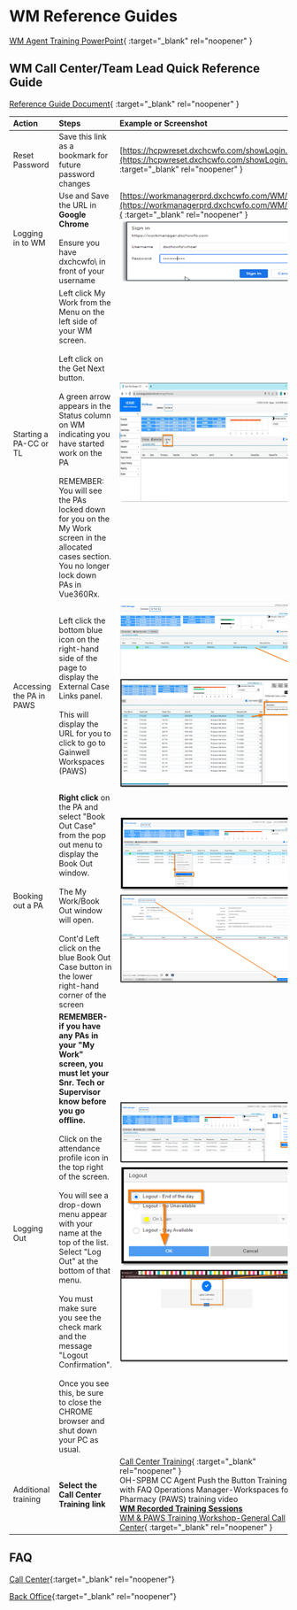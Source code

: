 # WM Reference Guides

[WM Agent Training PowerPoint](https://mygainwell-my.sharepoint.com/:b:/g/personal/kaelyn_dobbins_gainwelltechnologies_com/ERwK5mbGrSpOkbVyo_NVkIkBQR-Htfo5rIY-C_vhbdtPWg?e=z0ad2W){ :target="_blank" rel="noopener" }

## WM Call Center/Team Lead Quick Reference Guide

[Reference Guide Document](https://mygainwell-my.sharepoint.com/:w:/g/personal/kaelyn_dobbins_gainwelltechnologies_com/EcKPEAs-wD1Eq3VNVNMAU4oBMx3bBtDImDQITN2AKzyU4g?e=g545lE){ :target="_blank" rel="noopener" }

| Action | Steps | Example or Screenshot |
| :----- | :---- | :-------------------- |
| Reset Password | Save this link as a bookmark for future password changes | [https://hcpwreset.dxchcwfo.com/showLogin.cc](https://hcpwreset.dxchcwfo.com/showLogin.cc){ :target="_blank" rel="noopener" } |
| Logging in to WM | Use and Save the URL in <b>Google Chrome</b></br></br> Ensure you have dxchcwfo\ in front of your username | [https://workmanagerprd.dxchcwfo.com/WM/app](https://workmanagerprd.dxchcwfo.com/WM/app){ :target="_blank" rel="noopener" } </br>![](ref_guide_1.png) |
| Starting a PA-CC or TL | Left click My Work from the Menu on the left side of your WM screen. </br></br> Left click on the Get Next button. </br></br> A green arrow appears in the Status column on WM indicating you have started work on the PA </br></br> REMEMBER: You will see the PAs locked down for you on the My Work screen in the allocated cases section. You no longer lock down PAs in Vue360Rx. | ![](ref_guide_2.png) |
| Accessing the PA in PAWS | Left click the bottom blue icon on the right-hand side of the page to display the External Case Links panel. </br></br> This will display the URL for you to click to go to Gainwell Workspaces (PAWS) | ![](ref_guide_3.png) </br> ![](ref_guide_4.png) |
| Booking out a PA | <b>Right click</b> on the PA and </b>select</b> "Book Out Case" from the pop out menu to display the Book Out window. </br></br> The My Work/Book Out window will open. </br></br> Cont'd Left click on the blue Book Out Case button in the lower right-hand corner of the screen | ![](ref_guide_5.png) </br> ![](ref_guide_6.png) |
| Logging Out | <b>REMEMBER-if you have any PAs in your "My Work" screen, you must let your Snr. Tech or Supervisor know before you go offline.</b> </br></br> Click on the attendance profile icon in the top right of the screen. </br></br> You will see a drop-down menu appear with your name at the top of the list. Select "Log Out" at the bottom of that menu. </br></br> You must make sure you see the check mark and the message "Logout Confirmation". </br></br> Once you see this, </u>be sure to close the CHROME browser</u> and shut down your PC as usual. | ![](ref_guide_7.png) </br> ![](ref_guide_8.png) </br> ![](ref_guide_9.png) |
| Additional training | <b>Select the Call Center Training link</b> | [Call Center Training](https://mygainwell.sharepoint.com.mcas.ms/teams/aWFMReferenceCenter/Shared%20Documents/Forms/AllItems.aspx?csf=1&web=1&e=7qF09f&cid=8305b3fe%2D93d6%2D405b%2Dac9d%2Dd22ee538e081&RootFolder=%2Fteams%2FaWFMReferenceCenter%2FShared%20Documents%2FGeneral%2FOH%2DSPBM%20Training%2FCall%20Center%20Training&FolderCTID=0x012000F4C2F1C29C3EFD46A2D00907A6620193){ :target="_blank" rel="noopener" } </br> OH-SPBM CC Agent Push the Button Training PP with FAQ Operations Manager-Workspaces for Pharmacy (PAWS) training video </br> <u><b>WM Recorded Training Sessions</b></u></br>[WM & PAWS Training Workshop-General Call Center](https://mygainwell.sharepoint.com/:v:/r/teams/aWFMReferenceCenter/Shared%20Documents/General/OH-SPBM%20Training/WM%20Recorded%20Training%20Sessions/WM%20%26%20PAWS%20Training%20Workshop-General%20Call%20Center.mp4?csf=1&web=1&e=ZS0ECl&nav=eyJyZWZlcnJhbEluZm8iOnsicmVmZXJyYWxBcHAiOiJTdHJlYW1XZWJBcHAiLCJyZWZlcnJhbFZpZXciOiJTaGFyZURpYWxvZyIsInJlZmVycmFsQXBwUGxhdGZvcm0iOiJXZWIiLCJyZWZlcnJhbE1vZGUiOiJ2aWV3In19){ :target="_blank" rel="noopener" } |

## FAQ

[Call Center](https://mygainwell.sharepoint.com/:p:/t/aWFMOhioSPBM/Efva-S6pZ9FIkN0PCCBN3UoBlCfHU-_UupHCZEFBio5iiQ?e=qcAoMX){:target="_blank" rel="noopener"}

[Back Office](https://mygainwell.sharepoint.com/:p:/t/aWFMOhioSPBM/EXWDRHbB-ARBsKRBCOEKqqgBSnl80eDKU2JZrCg_AvUIHw?e=S1KyTu){:target="_blank" rel="noopener"}
